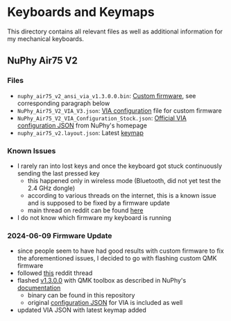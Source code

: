 # Keyboards and Keymaps

This directory contains all relevant files as well as additional information for my mechanical keyboards.

## NuPhy Air75 V2

### Files

- `nuphy_air75_v2_ansi_via_v1.3.0.0.bin`: [Custom firmware](./nuphy/nuphy_air75_v2_ansi_via_v1.3.0.0.bin), see corresponding paragraph below
- `NuPhy_Air75_V2_VIA_V3.json`: [VIA configuration](./nuphy/NuPhy_Air75_V2_VIA_V3.json) file for custom firmware
- `NuPhy_Air75_V2_VIA_Configuration_Stock.json`: [Official VIA configuration JSON](./nuphy/NuPhy_Air75_V2_VIA_Configuration_Stock.json) from NuPhy's homepage
- `nuphy_air75_v2.layout.json`: Latest [keymap](./nuphy/nuphy_air75_v2.layout.json)

### Known Issues

- I rarely ran into lost keys and once the keyboard got stuck continuously sending the last pressed key
  - this happened only in wireless mode (Bluetooth, did not yet test the 2.4 GHz dongle)
  - according to various threads on the internet, this is a known issue and is supposed to be fixed by a firmware update
  - main thread on reddit can be found [here](https://www.reddit.com/r/NuPhy/comments/1d970re/nuphy_is_good_from_hw_perspective_but_not_from_sw/)
- I do not know which firmware my keyboard is running

### 2024-06-09 Firmware Update

- since people seem to have had good results with custom firmware to fix the aforementioned issues, I decided to go with flashing custom QMK firmware
- followed [this](https://www.reddit.com/r/NuPhy/comments/1bzohvx/custom_firmware/) reddit thread
- flashed [v1.3.0.0](https://github.com/jincao1/qmk_firmware/releases/tag/v1.3.0.0) with QMK toolbox as described in NuPhy's [documentation](https://nuphy.com/pages/qmk-firmwares)
  - binary can be found in this repository
  - original [configuration JSON](https://github.com/jincao1/qmk_firmware/blob/v1.3.0.0/keyboards/nuphy/air75_v2/ansi/keymaps/via/air75_v2_via_v3.json) for VIA is included as well
- updated VIA JSON with latest keymap added

